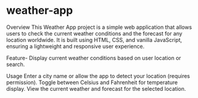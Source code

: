 # weather-app
Overview
This Weather App project is a simple web application that allows users to check the current weather conditions and the forecast for any location worldwide. It is built using HTML, CSS, and vanilla JavaScript, ensuring a lightweight and responsive user experience.

Feature- Display current weather conditions based on user location or search.

Usage
Enter a city name or allow the app to detect your location (requires permission).
Toggle between Celsius and Fahrenheit for temperature display.
View the current weather and forecast for the selected location.
